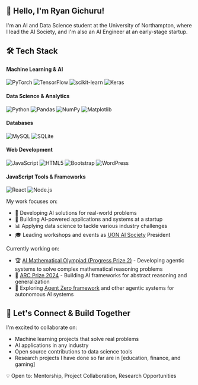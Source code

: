 ## 👋 Hello, I'm Ryan Gichuru!

I'm an AI and Data Science student at the University of Northampton, where I lead the AI Society, and I'm also an AI Engineer at an early-stage startup. 

## 🛠️ Tech Stack

#### Machine Learning & AI
![PyTorch](https://img.shields.io/badge/PyTorch-%23EE4C2C.svg?style=plastic&logo=PyTorch&logoColor=white) 
![TensorFlow](https://img.shields.io/badge/TensorFlow-%23FF6F00.svg?style=plastic&logo=TensorFlow&logoColor=white) 
![scikit-learn](https://img.shields.io/badge/scikit--learn-%23F7931E.svg?style=plastic&logo=scikit-learn&logoColor=white) 
![Keras](https://img.shields.io/badge/Keras-%23D00000.svg?style=plastic&logo=Keras&logoColor=white)

#### Data Science & Analytics
![Python](https://img.shields.io/badge/python-3670A0?style=plastic&logo=python&logoColor=ffdd54)
![Pandas](https://img.shields.io/badge/pandas-%23150458.svg?style=plastic&logo=pandas&logoColor=white) 
![NumPy](https://img.shields.io/badge/numpy-%23013243.svg?style=plastic&logo=numpy&logoColor=white) 
![Matplotlib](https://img.shields.io/badge/Matplotlib-%23ffffff.svg?style=plastic&logo=Matplotlib&logoColor=black)

#### Databases
![MySQL](https://img.shields.io/badge/mysql-%2300000f.svg?style=plastic&logo=mysql&logoColor=white) 
![SQLite](https://img.shields.io/badge/sqlite-%2307405e.svg?style=plastic&logo=sqlite&logoColor=white)

#### Web Development
![JavaScript](https://img.shields.io/badge/javascript-%23323330.svg?style=plastic&logo=javascript&logoColor=%23F7DF1E)
![HTML5](https://img.shields.io/badge/html5-%23E34F26.svg?style=plastic&logo=html5&logoColor=white) 
![Bootstrap](https://img.shields.io/badge/bootstrap-%238511FA.svg?style=plastic&logo=bootstrap&logoColor=white)
![WordPress](https://img.shields.io/badge/WordPress-%23117AC9.svg?style=plastic&logo=WordPress&logoColor=white)

#### JavaScript Tools & Frameworks
![React](https://img.shields.io/badge/react-%2320232a.svg?style=plastic&logo=react&logoColor=%2361DAFB)
![Node.js](https://img.shields.io/badge/node.js-6DA55F?style=plastic&logo=node.js&logoColor=white)


My work focuses on:

- 🤖 Developing AI solutions for real-world problems
- 🚀 Building AI-powered applications and systems at a startup
- 📊 Applying data science to tackle various industry challenges
- 🎓 Leading workshops and events as [UON AI Society](https://linktr.ee/UON_AISOCIETY) President

Currently working on:
- 🏆 [AI Mathematical Olympiad (Progress Prize 2)](https://www.kaggle.com/competitions/ai-mathematical-olympiad-progress-prize-2/overview) - Developing agentic systems to solve complex mathematical reasoning problems
- 🧠 [ARC Prize 2024](https://www.kaggle.com/competitions/arc-prize-2024) - Building AI frameworks for abstract reasoning and generalization
- 🤝 Exploring [Agent Zero framework](https://github.com/frdel/agent-zero) and other agentic systems for autonomous AI systems


## 👥 Let's Connect & Build Together

I'm excited to collaborate on:
- Machine learning projects that solve real problems
- AI applications in any industry
- Open source contributions to data science tools
- Research projects I have done so far are in [education, finance, and gaming]

💡 Open to: Mentorship, Project Collaboration, Research Opportunities

